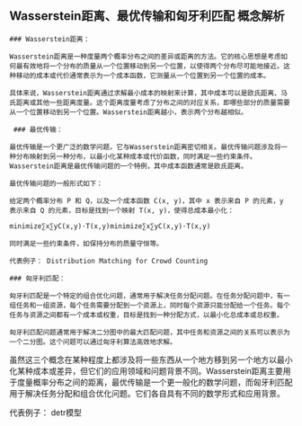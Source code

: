 
## Wasserstein距离、最优传输和匈牙利匹配 概念解析

    ### Wasserstein距离：

    Wasserstein距离是一种度量两个概率分布之间的差异或距离的方法。它的核心思想是考虑如何最有效地将一个分布的质量从一个位置移动到另一个位置，以使得两个分布尽可能地接近。这种移动的成本或代价通常表示为一个成本函数，它测量从一个位置到另一个位置的成本。

    具体来说，Wasserstein距离通过求解最小成本的映射来计算，其中成本可以是欧氏距离、马氏距离或其他一些距离度量。这个距离度量考虑了分布之间的对应关系，即哪些部分的质量需要从一个位置移动到另一个位置。Wasserstein距离越小，表示两个分布越相似。

     ### 最优传输：

    最优传输是一个更广泛的数学问题，它与Wasserstein距离密切相关。最优传输问题涉及将一种分布映射到另一种分布，以最小化某种成本或代价函数，同时满足一些约束条件。Wasserstein距离是最优传输问题的一个特例，其中成本函数通常是欧氏距离。

    最优传输问题的一般形式如下：

    给定两个概率分布 P 和 Q，以及一个成本函数 C(x, y)，其中 x 表示来自 P 的元素，y 表示来自 Q 的元素，目标是找到一个映射 T(x, y)，使得总成本最小化：

    minimize∑x∑yC(x,y)⋅T(x,y)minimize∑x​∑y​C(x,y)⋅T(x,y)

    同时满足一些约束条件，如保持分布的质量守恒等。

    代表例子： Distribution Matching for Crowd Counting

    ### 匈牙利匹配：

    匈牙利匹配是一个特定的组合优化问题，通常用于解决任务分配问题。在任务分配问题中，有一组任务和一组资源，每个任务需要分配到一个资源上，同时每个资源只能分配给一个任务。每个任务与资源之间都有一个成本或权重，目标是找到一种分配方式，以最小化总成本或总权重。

    匈牙利匹配问题通常用于解决二分图中的最大匹配问题，其中任务和资源之间的关系可以表示为一个二分图。这个问题可以通过匈牙利算法高效地求解。

虽然这三个概念在某种程度上都涉及将一些东西从一个地方移到另一个地方以最小化某种成本或差异，但它们的应用领域和问题背景不同。Wasserstein距离主要用于度量概率分布之间的距离，最优传输是一个更一般化的数学问题，而匈牙利匹配用于解决任务分配和组合优化问题。它们各自具有不同的数学形式和应用背景。

代表例子： detr模型
